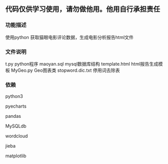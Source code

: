 ## 代码仅供学习使用，请勿做他用。他用自行承担责任

### 功能描述
使用python 获取猫眼电影评论数据，生成电影分析报告html文件

### 文件说明

t.py  python程序
maoyan.sql  mysql数据库结构
template.html html报告生成模板
MyGeo.py  Geo图表类
stopword.dic.txt  停用词去除表


### 依赖

python3

pyecharts

pandas

MySQLdb

wordcloud

jieba

matplotlib






